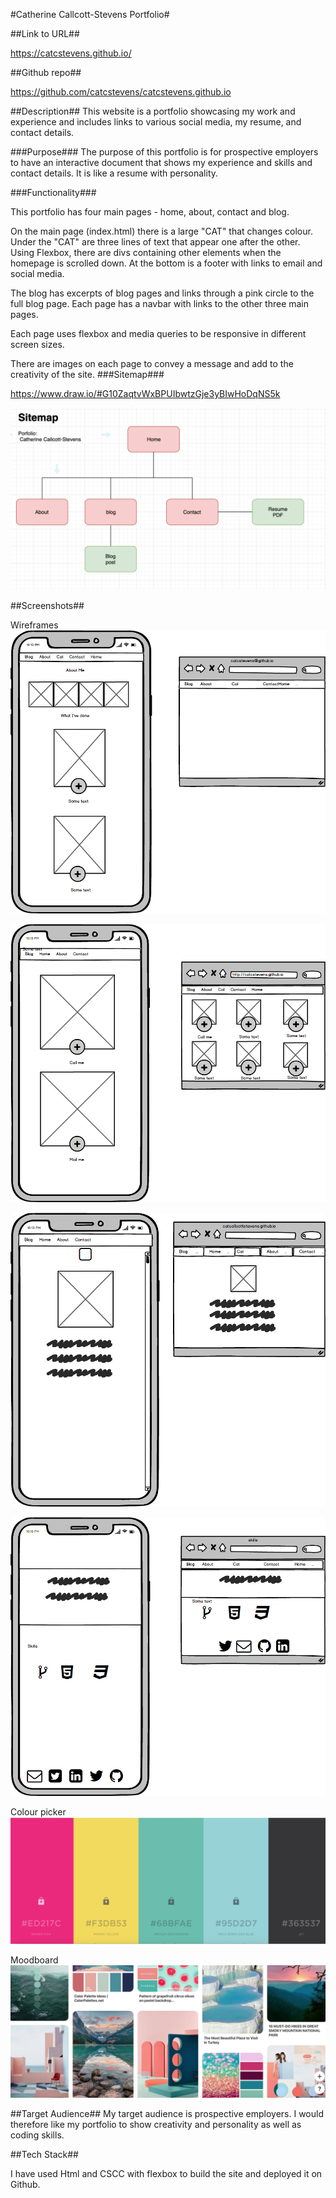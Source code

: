 #Catherine Callcott-Stevens Portfolio#

##Link to URL##

https://catcstevens.github.io/


##Github repo##

https://github.com/catcstevens/catcstevens.github.io

##Description##
This website is a portfolio showcasing my work and experience and includes links to various social media, my resume, and contact details.

###Purpose###
The purpose of this portfolio is for prospective employers to have an interactive document that shows my experience and skills and contact details. It is like a resume with personality.

###Functionality###

This portfolio has four main pages - home, about, contact and blog. 

On the main page (index.html) there is a large "CAT" that changes colour. Under the "CAT" are three lines of text that appear one after the other. Using Flexbox, there are divs containing other elements when the homepage is scrolled down. At the bottom is a footer with links to email and social media.

The blog has excerpts of blog pages and links through a pink circle to the full blog page. Each page has a navbar with links to the other three main pages. 

Each page uses flexbox and media queries to be responsive in different screen sizes.

There are images on each page to convey a message and add to the creativity of the site. 
###Sitemap###

https://www.draw.io/#G10ZaqtvWxBPUIbwtzGje3yBIwHoDqNS5k

![sitemap](./sitemap.png)


##Screenshots##

Wireframes
![wireframe-about](./about.png)

![wireframe-contact](./contact-page.png)

![wireframe-main](./mainpage-top.png)

![wireframe-footer](./footer.png)


Colour picker
![colour-picker](./coolors.png)


Moodboard
![pinterest](./moodboard.png)

##Target Audience##
My target audience is prospective employers. I would therefore like my portfolio to show creativity and personality as well as coding skills. 

##Tech Stack##

I have used Html and CSCC with flexbox to build the site and deployed it on Github.









